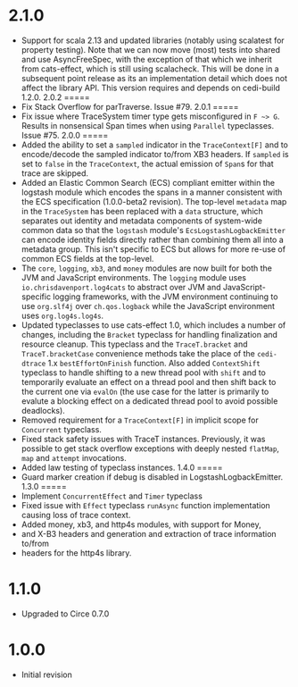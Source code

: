 2.1.0
=====
 - Support for scala 2.13 and updated libraries (notably using scalatest for
   property testing).  Note that we can now move (most) tests into shared
   and use AsyncFreeSpec, with the exception of that which we inherit from
   cats-effect, which is still using scalacheck.  This will be done in
   a subsequent point release as its an implementation detail which does not
   affect the library API.  This version requires and depends on
   cedi-build 1.2.0.
2.0.2
=====
 - Fix Stack Overflow for parTraverse.  Issue #79.
2.0.1
=====
 - Fix issue where TraceSystem timer type gets misconfigured in `F ~> G`.
   Results in nonsensical Span times when using `Parallel` typeclasses.  Issue #75.
2.0.0
=====
 - Added the ability to set a `sampled` indicator in the `TraceContext[F]` and
   to encode/decode the sampled indicator to/from XB3 headers.  If `sampled`
   is set to `false` in the `TraceContext`, the actual emission of `Span`s
   for that trace are skipped.
 - Added an Elastic Common Search (ECS) compliant emitter within the logstash
   module which encodes the spans in a manner consistent with the ECS
   specification (1.0.0-beta2 revision).  The top-level `metadata` map in the
   `TraceSystem` has been replaced with a `data` structure, which separates out
   identity and metadata components of system-wide common data so that the
   `logstash` module's `EcsLogstashLogbackEmitter` can encode identity fields
   directly rather than combining them all into a metadata group.  This isn't
   specific to ECS but allows for more re-use of common ECS fields at the
   top-level.
 - The `core`, `logging`, `xb3`, and `money` modules are now built for
   both the JVM and JavaScript environments. The `logging` module uses
   `io.chrisdavenport.log4cats` to abstract over JVM and JavaScript-specific
   logging frameworks, with the JVM environment continuing to use
   `org.slf4j` over `ch.qos.logback` while the JavaScript environment
   uses `org.log4s.log4s`.
 - Updated typeclasses to use cats-effect 1.0, which includes a number
   of changes, including the `Bracket` typeclass for handling finalization
   and resource cleanup. This typeclass and the `TraceT.bracket` and
   `TraceT.bracketCase` convenience methods take the place of the
   `cedi-dtrace` 1.x `bestEffortOnFinish` function. Also added `ContextShift`
   typeclass to handle shifting to a new thread pool with `shift` and to
   temporarily evaluate an effect on a thread pool and then shift back to the
   current one via `evalOn` (the use case for the latter is primarily to evalute
   a blocking effect on a dedicated thread pool to avoid possible deadlocks).
 - Removed requirement for a `TraceContext[F]` in implicit scope for
   `Concurrent` typeclass.
 - Fixed stack safety issues with TraceT instances. Previously, it was possible
   to get stack overflow exceptions with deeply nested `flatMap`, `map` and
   `attempt` invocations.
 - Added law testing of typeclass instances.
1.4.0
=====
 - Guard marker creation if debug is disabled in LogstashLogbackEmitter.
1.3.0
=====
 - Implement `ConcurrentEffect` and `Timer` typeclass
 - Fixed issue with `Effect` typeclass `runAsync` function implementation
   causing loss of trace context.
 - Added money, xb3, and http4s modules, with support for Money,
 - and X-B3 headers and generation and extraction of trace information to/from
 - headers for the http4s library.

1.1.0
=====
 - Upgraded to Circe 0.7.0

1.0.0
=====
 - Initial revision
